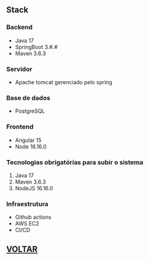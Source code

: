 ## Stack
### Backend
* Java 17
* SpringBoot 3.#.#
* Maven 3.6.3

### Servidor
* Apache tomcat gerenciado pelo spring

### Base de dados
* PostgreSQL

### Frontend
* Angular 15
* Node 16.16.0

### Tecnologias obrigatórias para subir o sistema
1. Java 17
2. Maven 3.6.3
3. NodeJS 16.16.0

### Infraestrutura
* Github actions
* AWS EC2
* CI/CD

## [VOLTAR](README.md)
